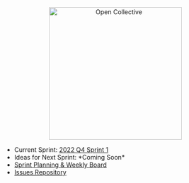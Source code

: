 
<div align="center">
  <a href="https://opencollective.com/" target="_blank" rel="noopener noreferrer">
    <img width="300" src="https://opencollective.com/public/images/opencollectivelogo.svg" alt="Open Collective">
  </a>
</div>

  <ul>
    <li>Current Sprint: <a href="https://github.com/opencollective/opencollective/issues/5966">2022 Q4 Sprint 1</a></li>
    <li>Ideas for Next Sprint: *Coming Soon*
    <li><a href="https://github.com/orgs/opencollective/projects/5/views/31">Sprint Planning & Weekly Board</a></li>
    <li><a href="https://github.com/opencollective/opencollective/issues">Issues Repository</a></li>
  </ul>
